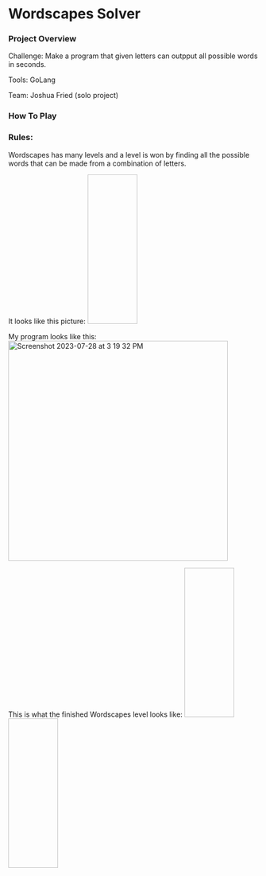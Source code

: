 # Wordscapes Solver 

### Project Overview

Challenge: Make a program that given letters can outpput all possible words in seconds.

Tools: GoLang

Team: Joshua Fried (solo project)
### How To Play 

### Rules: 
Wordscapes has many levels and a level is won by finding all the possible words that can be made from a combination of letters. 

It looks like this picture: 
<img scr="https://github.com/Josh-Fried/Portfolio/assets/98046392/c60366a4-ae98-469d-a0c4-d622cb65a1cb" width="100" height="300">

My program looks like this: 
<img width="442" alt="Screenshot 2023-07-28 at 3 19 32 PM" src="https://github.com/Josh-Fried/Portfolio/assets/98046392/c4611c3d-8816-44b8-9ece-301445cf3856">


This is what the finished Wordscapes level looks like: 
<img scr="https://github.com/Josh-Fried/Portfolio/assets/98046392/6bf4140f-1639-467c-9325-315f91f3a769" width="100" height="300">
<img scr="https://github.com/Josh-Fried/Portfolio/assets/98046392/a8ef500d-d372-48e0-b6dc-58848752e188" width="100" height="300">
